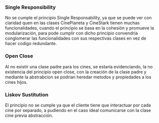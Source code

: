 ### Single Responsibility

No se cumple el principio Single Responsability, ya que se puede ver con claridad quen en las clases CinePlaneta y CineStark tienen muchas
funcionalidades, cuando el principio se basa en la cohesión y promueve la modularización, para pode cumplir con dicho principio convendría conglomerar las funcionalidades con sus respectivas clases en vez de hacer codigo redundante. 

### Open Close 

Al no existir una clase padre para los cines, se estaría evidenciando, la no existencia del principio open close, con la creación de la clase padre y mediante la abstrabcion se podrian heredar metodos y propiedades a los cines hijos.

### Liskov Sustitution  

El principio no se cumple ya que el cliente tiene que interactuar por cada cine por separado, a pudiendo en el caso ideal comunicarse con la clase cine previa abstracción.


